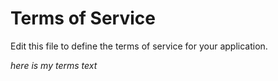 # Terms of Service

Edit this file to define the terms of service for your application.

_here is my terms text_
